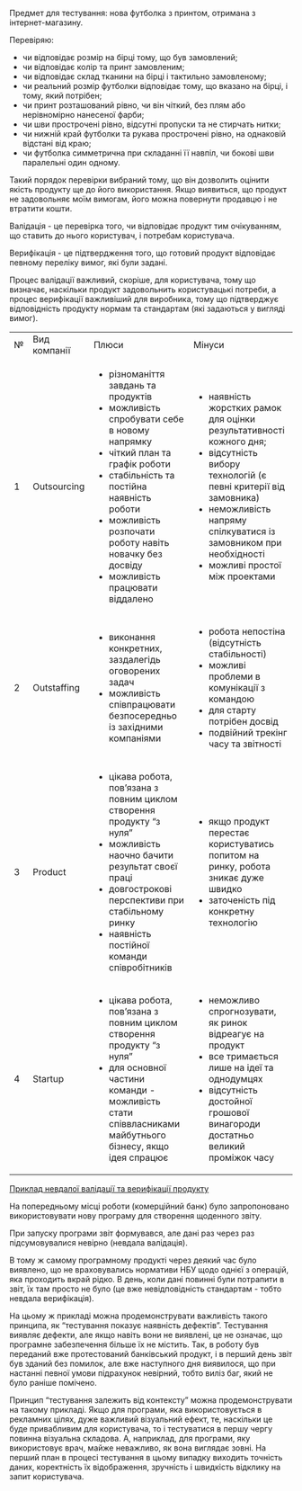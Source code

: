 Предмет для тестування: нова футболка з принтом, отримана з інтернет-магазину.

Перевіряю:



* чи відповідає розмір на бірці тому, що був замовлений;
* чи відповідає колір та принт замовленим;
* чи відповідає склад тканини на бірці і тактильно замовленому; 
* чи реальний розмір футболки відповідає тому, що вказано на бірці, і тому, який потрібен;
* чи принт розташований рівно, чи він чіткий, без плям або нерівномірно нанесеної фарби;
* чи шви прострочені рівно, відсутні пропуски та не стирчать нитки;
* чи нижній край футболки та рукава прострочені рівно, на однаковій відстані від краю;
* чи футболка симметрична при складанні її навпіл, чи бокові шви паралельні один одному.

Такий порядок перевірки вибраний тому, що він дозволить оцінити якість продукту ще до його використання. Якщо виявиться, що продукт не задовольняє моїм вимогам, його можна повернути продавцю і не втратити кошти.

Валідація - це перевірка того, чи відповідає продукт тим очікуванням, що ставить до нього користувач, і потребам користувача.  

Верифікація - це підтвердження того, що готовий продукт відповідає певному переліку вимог, які були задані. 

Процес валідації важливий, скоріше, для користувача, тому що визначає, наскільки продукт задовольнить користувацькі потреби, а процес верифікації важливіший для виробника, тому що підтверджує відповідність продукту нормам та стандартам (які задаються у вигляді вимог).


<table>
  <tr>
   <td>№
   </td>
   <td>Вид компанії
   </td>
   <td>Плюси
   </td>
   <td>Мінуси
   </td>
  </tr>
  <tr>
   <td>1
   </td>
   <td>Outsourcing
   </td>
   <td>
<ul>

<li>різноманіття завдань та продуктів

<li>можливість спробувати себе в новому напрямку

<li>чіткий план та графік роботи

<li>стабільність та постійна наявність роботи

<li>можливість розпочати роботу навіть новачку без досвіду

<li>можливість працювати віддалено
</li>
</ul>
   </td>
   <td>
<ul>

<li>наявність жорстких рамок для оцінки результативності кожного дня;

<li>відсутність вибору технологій (є певні критерії від замовника)

<li>неможливість напряму спілкуватися із замовником при необхідності

<li>можливі простої між проектами
</li>
</ul>
   </td>
  </tr>
  <tr>
   <td>2
   </td>
   <td>Outstaffing
   </td>
   <td>
<ul>

<li>виконання конкретних, заздалегідь оговорених задач

<li>можливість співпрацювати безпосередньо із західними компаніями
</li>
</ul>
   </td>
   <td>
<ul>

<li>робота непостіна (відсутність стабільності)

<li>можливі проблеми в комунікації з командою

<li>для старту потрібен досвід

<li>подвійний трекінг часу та звітності
</li>
</ul>
   </td>
  </tr>
  <tr>
   <td>3
   </td>
   <td>Product
   </td>
   <td>
<ul>

<li>цікава робота, пов’язана з повним циклом створення продукту “з нуля”

<li>можливість наочно бачити результат своєї праці

<li>довгострокові перспективи при стабільному ринку

<li>наявність постійної команди співробітників
</li>
</ul>
   </td>
   <td>
<ul>

<li>якщо продукт перестає користуватись попитом на ринку, робота зникає дуже швидко

<li>заточеність під конкретну технологію
</li>
</ul>
   </td>
  </tr>
  <tr>
   <td>4
   </td>
   <td>Startup
   </td>
   <td>
<ul>

<li>цікава робота, пов’язана з повним циклом створення продукту “з нуля”

<li>для основної частини команди - можливість стати співвласниками майбутнього бізнесу, якщо ідея спрацює
</li>
</ul>
   </td>
   <td>
<ul>

<li>неможливо спрогнозувати, як ринок відреагує на продукт

<li>все тримається лише на ідеї та однодумцях

<li>відсутність достойної грошової винагороди достатньо великий проміжок часу
</li>
</ul>
   </td>
  </tr>
</table>


<span style="text-decoration:underline;">Приклад невдалої валідації та верифікації продукту</span>

На попередньому місці роботи (комерційний банк) було запропоновано використовувати нову програму для створення щоденного звіту. 

При запуску програми звіт формувався, але дані раз через раз підсумовувалися невірно (невдала валідація).

В тому ж самому програмному продукті через деякий час було виявлено, що не враховувались нормативи НБУ щодо однієї з операцій, яка проходить вкрай рідко. В день, коли дані повинні були потрапити в звіт, їх там просто не було (це вже невідповідність стандартам - тобто невдала верифікація).

На цьому ж прикладі можна продемонструвати важливість такого принципа, як “тестування показує наявність дефектів”. Тестування виявляє дефекти, але якщо навіть вони не виявлені, це не означає, що програмне забезпечення більше їх не містить. Так, в роботу був переданий вже протестований банківський продукт, і в перший день звіт був зданий без помилок, але вже наступного дня виявилося, що при настанні певної умови підрахунок невірний, тобто виліз баг, який не було раніше помічено.

Принцип “тестування залежить від контексту” можна продемонструвати на такому прикладі. Якщо для програми, яка використовується в рекламних цілях, дуже важливий візуальний ефект, те, наскільки це буде привабливим для користувача, то і тестуватися в першу чергу повинна візуальна складова. А, наприклад, для програми, яку використовує врач, майже неважливо, як вона виглядає зовні. На перший план в процесі тестування в цьому випадку виходить точність даних, коректність їх відображення, зручність і швидкість відклику на запит користувача.

